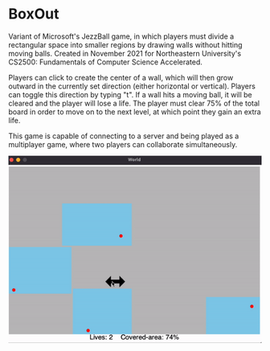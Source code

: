 # BoxOut
Variant of Microsoft's JezzBall game, in which players must divide a rectangular space into smaller regions by drawing walls without hitting moving balls. 
Created in November 2021 for Northeastern University's CS2500: Fundamentals of Computer Science Accelerated.

Players can click to create the center of a wall, which will then grow outward in the currently set direction (either horizontal or vertical). Players can toggle this direction by typing "t". If a wall hits a moving ball, it will be cleared and the player will lose a life. The player must clear 75% of the total board in order to move on to the next level, at which point they gain an extra life.

This game is capable of connecting to a server and being played as a multiplayer game, where two players can collaborate simultaneously.

![Alt Text](BoxOut.gif)
